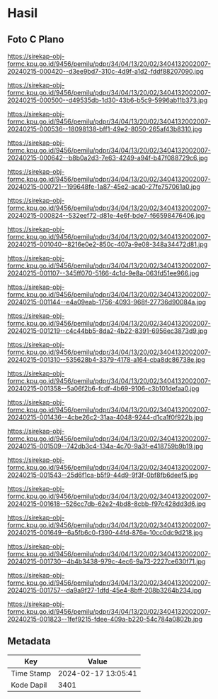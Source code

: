 # Hasil

## Foto C Plano

https://sirekap-obj-formc.kpu.go.id/9456/pemilu/pdpr/34/04/13/20/02/3404132002007-20240215-000420--d3ee9bd7-310c-4d9f-a1d2-fddf88207090.jpg

https://sirekap-obj-formc.kpu.go.id/9456/pemilu/pdpr/34/04/13/20/02/3404132002007-20240215-000500--d49535db-1d30-43b6-b5c9-5996ab11b373.jpg

https://sirekap-obj-formc.kpu.go.id/9456/pemilu/pdpr/34/04/13/20/02/3404132002007-20240215-000536--18098138-bff1-49e2-8050-265af43b8310.jpg

https://sirekap-obj-formc.kpu.go.id/9456/pemilu/pdpr/34/04/13/20/02/3404132002007-20240215-000642--b8b0a2d3-7e63-4249-a94f-b47f088729c6.jpg

https://sirekap-obj-formc.kpu.go.id/9456/pemilu/pdpr/34/04/13/20/02/3404132002007-20240215-000721--199648fe-1a87-45e2-aca0-27fe757061a0.jpg

https://sirekap-obj-formc.kpu.go.id/9456/pemilu/pdpr/34/04/13/20/02/3404132002007-20240215-000824--532eef72-d81e-4e6f-bde7-f66598476406.jpg

https://sirekap-obj-formc.kpu.go.id/9456/pemilu/pdpr/34/04/13/20/02/3404132002007-20240215-001040--8216e0e2-850c-407a-9e08-348a34472d81.jpg

https://sirekap-obj-formc.kpu.go.id/9456/pemilu/pdpr/34/04/13/20/02/3404132002007-20240215-001107--345ff070-5166-4c1d-9e8a-063fd51ee966.jpg

https://sirekap-obj-formc.kpu.go.id/9456/pemilu/pdpr/34/04/13/20/02/3404132002007-20240215-001144--e4a09eab-1756-4093-968f-27736d90084a.jpg

https://sirekap-obj-formc.kpu.go.id/9456/pemilu/pdpr/34/04/13/20/02/3404132002007-20240215-001219--c4c44bb5-8da2-4b22-8391-6956ec3873d9.jpg

https://sirekap-obj-formc.kpu.go.id/9456/pemilu/pdpr/34/04/13/20/02/3404132002007-20240215-001310--535628b4-3379-4178-a164-cba8dc86738e.jpg

https://sirekap-obj-formc.kpu.go.id/9456/pemilu/pdpr/34/04/13/20/02/3404132002007-20240215-001358--5a06f2b6-fcdf-4b69-9106-c3b101defaa0.jpg

https://sirekap-obj-formc.kpu.go.id/9456/pemilu/pdpr/34/04/13/20/02/3404132002007-20240215-001436--4cbe26c2-31aa-4048-9244-d1ca1f0f922b.jpg

https://sirekap-obj-formc.kpu.go.id/9456/pemilu/pdpr/34/04/13/20/02/3404132002007-20240215-001509--742db3c4-134a-4c70-9a3f-e418759b9b19.jpg

https://sirekap-obj-formc.kpu.go.id/9456/pemilu/pdpr/34/04/13/20/02/3404132002007-20240215-001543--25d6f1ca-b5f9-44d9-9f3f-0bf8fb6deef5.jpg

https://sirekap-obj-formc.kpu.go.id/9456/pemilu/pdpr/34/04/13/20/02/3404132002007-20240215-001618--526cc7db-62e2-4bd8-8cbb-f97c428dd3d6.jpg

https://sirekap-obj-formc.kpu.go.id/9456/pemilu/pdpr/34/04/13/20/02/3404132002007-20240215-001649--6a5fb6c0-f390-44fd-876e-10cc0dc9d218.jpg

https://sirekap-obj-formc.kpu.go.id/9456/pemilu/pdpr/34/04/13/20/02/3404132002007-20240215-001730--4b4b3438-979c-4ec6-9a73-2227ce630f71.jpg

https://sirekap-obj-formc.kpu.go.id/9456/pemilu/pdpr/34/04/13/20/02/3404132002007-20240215-001757--da9a9f27-1dfd-45e4-8bff-208b3264b234.jpg

https://sirekap-obj-formc.kpu.go.id/9456/pemilu/pdpr/34/04/13/20/02/3404132002007-20240215-001823--1fef9215-fdee-409a-b220-54c784a0802b.jpg


## Metadata

| Key        | Value               |
| ---------- | ------------------- |
| Time Stamp | 2024-02-17 13:05:41 |
| Kode Dapil | 3401                |



